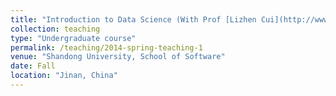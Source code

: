 ```yaml
---
title: "Introduction to Data Science (With Prof [Lizhen Cui](http://www.cuilizhen.com/))"
collection: teaching
type: "Undergraduate course"
permalink: /teaching/2014-spring-teaching-1
venue: "Shandong University, School of Software"
date: Fall
location: "Jinan, China"
---
```

